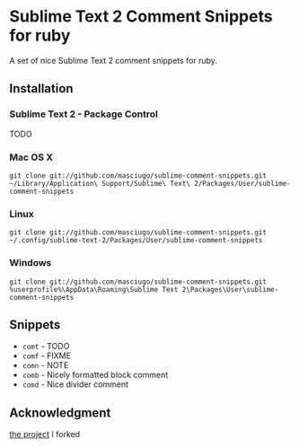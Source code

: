 # Sublime Text 2 Comment Snippets for ruby

A set of nice Sublime Text 2 comment snippets for ruby.

## Installation

### Sublime Text 2 - Package Control

TODO

### Mac OS X

    git clone git://github.com/masciugo/sublime-comment-snippets.git ~/Library/Application\ Support/Sublime\ Text\ 2/Packages/User/sublime-comment-snippets

### Linux

    git clone git://github.com/masciugo/sublime-comment-snippets.git ~/.config/sublime-text-2/Packages/User/sublime-comment-snippets

### Windows

    git clone git://github.com/masciugo/sublime-comment-snippets.git %userprofile%\AppData\Roaming\Sublime Text 2\Packages\User\sublime-comment-snippets


## Snippets

* `comt` - TODO
* `comf` - FIXME
* `comn` - NOTE
* `comb` - Nicely formatted block comment
* `comd` - Nice divider comment


## Acknowledgment
[the project](https://github.com/ekryski/sublime-comment-snippets) I forked
